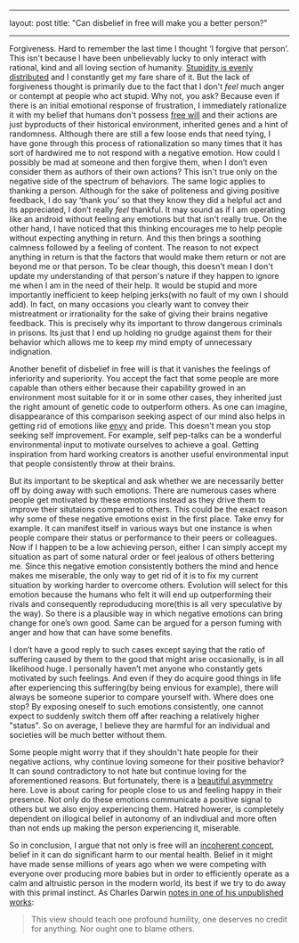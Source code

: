   ---
  layout: post
  title: "Can disbelief in free will make you a better person?"

  ---

Forgiveness. Hard to remember the last time I thought ‘I forgive that person’. This isn't because I have been unbelievably lucky to only interact with rational, kind and all loving section of humanity. <u>[Stupidity is evenly distributed](https://scourmanop.wordpress.com/2014/05/10/the-basic-laws-of-human-stupidity/)</u> and I constantly get my fare share of it. But the lack of forgiveness thought is primarily due to the fact that I don't *feel* much anger or contempt at people who act stupid. Why not, you ask?  Because even if there is an initial emotional response of frustration, I immediately rationalize it with my belief that humans don't possess  <u>[free will](https://en.wikipedia.org/wiki/Free_will)</u> and their actions are just byproducts of their historical environment, inherited genes and a hint of randomness. Although there are still a few loose ends that need tying, I have gone through this process of rationalization so many times that it has sort of hardwired me to not respond with a negative emotion. How could I possibly be mad at someone and then forgive them,  when I don’t even consider them as authors of their own actions? This isn't true only on the negative side of the spectrum of behaviors. The same logic applies to thanking a person. Although for the sake of politeness and giving positive feedback, I do say ‘thank you’ so that they know they did a helpful act and its appreciated, I don’t really *feel* thankful. It may sound as if I am operating like an android without feeling any emotions but that isn't really true. On the other hand, I have noticed that this thinking encourages me to help people without expecting anything in return. And this then brings a soothing calmness followed by a feeling of content. The reason to not expect anything in return is that the factors that would make them return or not are beyond me or that person. To be clear though, this doesn't mean I don't update my understanding of that person's nature if they happen to ignore me when I am in the need of their help. It would be stupid and more importantly inefficient to keep helping jerks(with no fault of my own I should add). In fact, on many occasions you clearly want to convey their mistreatment or irrationality for the sake of giving their brains negative feedback. This is precisely why its important to throw dangerous criminals in prisons. Its just that I end up holding no grudge against them for their behavior which allows me to keep my mind empty of unnecessary indignation. 

Another benefit of disbelief in free will is that it vanishes the feelings of inferiority and superiority.  You accept the fact that some people are more capable than others either because their capability growed in an environment most suitable for it or in some other cases, they inherited just the right amount of genetic code to outperform others. As one can imagine, disappearance of this comparison seeking aspect of our mind also helps in getting rid of emotions like <u>[envy](http://plato.stanford.edu/entries/envy/)</u> and pride. This doesn't mean you stop seeking self improvement. For example, self pep-talks can be a wonderful environmental input to motivate ourselves to achieve a goal. Getting inspiration from hard working creators is another useful environmental input that people consistently throw at their brains. 

But its important to be skeptical and ask whether we are necessarily better off by doing away with such emotions. There are numerous cases where people get motivated by these emotions instead as they drive them to improve their situtaions compared to others. This could be the exact reason why some of these negative emotions exist in the first place. Take envy for example. It can manifest itself in various ways but one instance is when people compare their status or performance to their peers or colleagues. Now if I happen to be a low achieving person, either I can simply accept my situation as part of some natural order or feel jealous of others bettering me. Since this negative emotion consistently bothers the mind and hence makes me miserable, the only way to get rid of it is to fix my current situation by working harder to overcome others. Evolution will select for this emotion because the humans who felt it will end up outperforming their rivals and consequently reproduducing more(this is all very speculative by the way). So there is a plausible way in which negative emotions can bring change for one’s own good. Same can be argued for a person fuming with anger and how that can have some benefits. 

I don’t have a good reply to such cases except saying that the ratio of suffering caused by them to the good that might arise occasionally, is in all likelihood huge. I personally haven’t met anyone who constantly gets motivated by such feelings. And even if they do acquire good things in life after experiencing this suffering(by being envious for example), there will always be someone superior to compare yourself with. Where does one stop? By exposing oneself to such emotions consistently, one cannot expect to suddenly switch them off after reaching a relatively higher "status". So on average, I believe they are harmful for an individual and societies will be much better without them.

Some people might worry that if they shouldn't hate people for their negative actions, why continue loving someone for their positive behavior? It can sound contradictory to not hate but continue loving for the aforementioned reasons. But fortunately, there is a <u>[beautiful asymmetry](http://www.samharris.org/blog/item/free-will-and-the-reality-of-love)</u> here. Love is about caring for people close to us and feeling happy in their presence. Not only do these emotions communicate a positive signal to others but we also enjoy experiencing them. Hatred howerer, is completely dependent on illogical belief in autonomy of an indivdiual and more often than not ends up making the person experiencing it, miserable. 

So in conclusion, I argue that not only is free will an <u>[incoherent concept](http://www.pnas.org/lens/pnas/107/10/4499)</u>, belief in it can do significant harm to our mental health. Belief in it might have made sense millions of years ago when we were competing with everyone over producing more babies but in order to efficiently operate as a calm and altruistic person in the modern world, its best if we try to do away with this primal instinct. As Charles Darwin <u>[notes in one of his unpublished works](http://www.discovery.org/a/9581)</u>:

>This view should teach one profound humility, one deserves no credit for anything. Nor ought one to blame others.





















